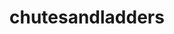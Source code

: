 
# chutesandladders
<!--
/////////////////////
// GAME DESCRIPTION
/////////////////////

Chutes & Ladders is a classic boardgame I grew up with as a kid. 

There are 100 squares on the board and 2+ players. The number of spaces the player advances each turn is determined by rolling a die once per turn. If the player lands at the bottom of a ladder, they immediately climb to the top. If the player lands at the top of a chute, they immediately slide to the bottom. The win state is reached when a player lands exactly on square 100, at which point the other player loses. The game will continue until this 
happens.  

/////////////////////
// MVP
/////////////////////

- There will be 2 players
- Locations of the chutes & ladders are pre-set & reflect the classic game board layout. 
- At the beginning of the game, a modal will appear with a game description 
- The players can then enter their names which will be displayed when it is their turn
- The player will take their turn by clicking the "roll the die" button to generate a       random number between 1 - 6
- The number of wins for each player will be displayed
- Either player has the option of clicking on the "how to play button" at any time
- Either player has the option of clicking on the "reset game" button at any time
- The name of the winner will be displayed at the end of the game
- The option to play again or quit will be presented at the end of the game

- Commits to Github every day
/////////////////////
// STRETCH GOALS
/////////////////////

- CSS Animations!

/////////////////////
// Technologies used 
/////////////////////

- Built with HTML, CSS, JavaScript and jQuery 
- Played in the DOM, not the console
- Hosted on Github pages or Vercel
- Hosted in repository on my personal github account

/////////////////////
// The approach taken
/////////////////////

In the spirit of OOP, I intend to use objects to organize the flow of the game logic. 

There will be classes for the players, ladders, and chutes. 

All three class types will have properties that store their current position on the board. The player class will also have methods to coordinate their movement. 

Event listeners & functions will be written in such a way that the entire scope of a players' activity will be activated upon a player simply clicking the "roll the die" button once at the beginning of her/her turn. This activity will be reflected by feedback via visual animations or text-based messages.   

Upon Game start, the program will: 
    - Welcome the players & ask for their names
    - Provide a game description
    - Prompt to begin the game

Upon die roll, the program will: 
    - Generate a random # between 1 - 6
    - Move the current player accordingly
    - Check if at base of a ladder or top of a chute
    - Move accordingly
    - Check if win state reached
    - If win, display winner, iterate scoreboard & prompt for play again or quit
    - If not, switch to the other player's turn

/////////////////////
// Site Link
/////////////////////

// Link

/////////////////////
// Unsolved problems, 
/////////////////////

//

/////////////////////
// Future Updates
/////////////////////

//

/////////////////////
// MISC
/////////////////////

//

////////////////////////////
// DEPLOYMENT & MVP TIMELINE
////////////////////////////
// Friday
    // Research deployment process
    // Wireframe
    // Detailed Pseudo Code
        // Break down the project into parts
// Saturday
    // Build initial html/css/js files 
    // Deploy to GitHub!
    // Build HTML & some basic CSS 
        // Use wireframe to set initial classes/id's
    // Start JS (pending successful deployment to GitHub)
// Sunday
    // JS
// Monday
    // JS
// Tuesday
    // Reach MVP
    // Implement Stretch Goal
    // All functionality complete by end of day
// Wednesday
    // Clean up code & comments
    // Practice presentation 
// Thursday
    // Project Due at 1000
-->